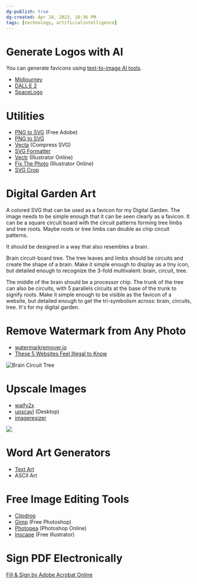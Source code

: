 ```yaml
---
dg-publish: true
dg-created: Apr 18, 2023, 10:36 PM
tags: [technology, artificialintelligence]
---
```


# Generate Logos with AI

You can generate favicons using [text-to-image AI tools](https://madebynathan.com/2022/10/01/how-to-create-a-favicon-with-stable-diffusion-and-dalle-2/).
- [Midjourney](https://www.midjourney.com/home/)
- [DALL·E 2](https://openai.com/product/dall-e-2)
- [SpaceLogo](https://www.spacelogo.ai/)

# Utilities

- [PNG to SVG](https://www.adobe.com/express/feature/image/convert/png-to-svg) (Free Adobe)
- [PNG to SVG](https://www.pngtosvg.com/)
- [Vecta](https://vecta.io/nano) (Compress SVG)
- [SVG Formatter](https://codebeautify.org/svg-formatter-beautifier)
- [Vectr](https://vectr.com/) (Illustrator Online)
- [Fix The Photo](https://fixthephoto.com/illustrator-online-editor.html) (Illustrator Online)
- [SVG Crop](https://svgcrop.com/)

# Digital Garden Art

A colored SVG that can be used as a favicon for my Digital Garden. The image needs to be simple enough that it can be seen clearly as a favicon. It can be a square circuit board with the circuit patterns forming tree limbs and tree roots. Maybe roots or tree limbs can double as chip circuit patterns.

It should be designed in a way that also resembles a brain.

Brain circuit-board tree. The tree leaves and limbs should be circuits and create the shape of a brain. Make it simple enough to display as a tiny icon, but detailed enough to recognize the 3-fold multivalent: brain, circuit, tree.

The middle of the brain should be a processor chip. The trunk of the tree can also be circuits, with 5 parallels circuits at the base of the trunk to signify roots. Make it simple enough to be visible as the favicon of a website, but detailed enough to get the tri-symbolism across: brain, circuits, tree. It's for my digital garden.

# Remove Watermark from Any Photo

- [watermarkremover.io](https://www.watermarkremover.io/)
- [These 5 Websites Feel Illegal to Know](https://www.facebook.com/reel/579739394245728)

![Brain Circuit Tree](https://as1.ftcdn.net/v2/jpg/01/41/05/18/1000_F_141051867_PVI9Y30P6iW7k4ARYZd5Nn5j40Z1ivuy.jpg)

# Upscale Images

- [waify2x](https://waifu2x.udp.jp/index.html)
- [upscayl](https://github.com/upscayl/upscayl) (Desktop)
- [imageresizer](https://imageresizer.com/)

![](https://i.imgur.com/lgHtvSr.png)

# Word Art Generators

- [Text Art](https://tools.picsart.com/text/font-generator/text-art/)
- ASCII Art

# Free Image Editing Tools

- [Clipdrop](https://clipdrop.co/)
- [Gimp](https://www.gimp.org/) (Free Photoshop)
- [Photopea](https://www.photopea.com/) (Photoshop Online)
- [Inscape](https://inkscape.org/release/inkscape-1.2.2/windows/64-bit/msi/?redirected=1) (Free Illustrator)

# Sign PDF Electronically

[Fill & Sign by Adobe Acrobat Online](https://www.adobe.com/acrobat/online/sign-pdf.html)